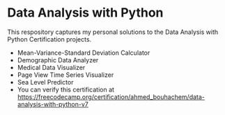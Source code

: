 # Data Analysis with Python

This respository captures my personal solutions to the Data Analysis with Python Certification projects.
* Mean-Variance-Standard Deviation Calculator
* Demographic Data Analyzer
* Medical Data Visualizer
* Page View Time Series Visualizer
* Sea Level Predictor
* You can verify this certification at https://freecodecamp.org/certification/ahmed_bouhachem/data-analysis-with-python-v7
